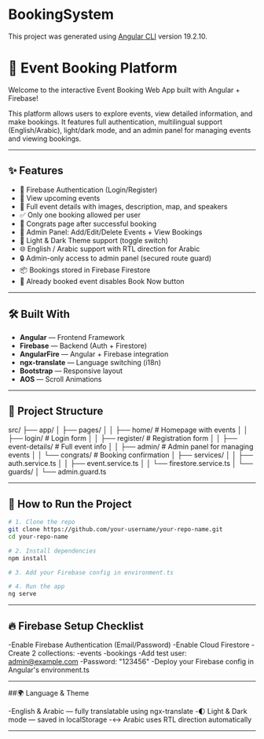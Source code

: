 # BookingSystem

This project was generated using [Angular CLI](https://github.com/angular/angular-cli) version 19.2.10.


# 🎉 Event Booking Platform

Welcome to the interactive Event Booking Web App built with Angular + Firebase!

This platform allows users to explore events, view detailed information, and make bookings. It features full authentication, multilingual support (English/Arabic), light/dark mode, and an admin panel for managing events and viewing bookings.

---

## ✨ Features

- 🔐 Firebase Authentication (Login/Register)
- 📅 View upcoming events
- 📄 Full event details with images, description, map, and speakers
- ✅ Only one booking allowed per user
- 🎉 Congrats page after successful booking
- 🧾 Admin Panel: Add/Edit/Delete Events + View Bookings
- 🌙 Light & Dark Theme support (toggle switch)
- 🌐 English / Arabic support with RTL direction for Arabic
- 🔒 Admin-only access to admin panel (secured route guard)
- 📦 Bookings stored in Firebase Firestore
- 🚫 Already booked event disables Book Now button

---

## 🛠️ Built With

- **Angular** — Frontend Framework  
- **Firebase** — Backend (Auth + Firestore)  
- **AngularFire** — Angular + Firebase integration  
- **ngx-translate** — Language switching (i18n)  
- **Bootstrap** — Responsive layout  
- **AOS** — Scroll Animations  

---

## 📁 Project Structure

src/
├── app/
│ ├── pages/
│ │ ├── home/ # Homepage with events
│ │ ├── login/ # Login form
│ │ ├── register/ # Registration form
│ │ ├── event-details/ # Full event info
│ │ ├── admin/ # Admin panel for managing events
│ │ └── congrats/ # Booking confirmation
│ ├── services/
│ │ ├── auth.service.ts
│ │ ├── event.service.ts
│ │ └── firestore.service.ts
│ └── guards/
│ └── admin.guard.ts


---

## 🧪 How to Run the Project

```bash
# 1. Clone the repo
git clone https://github.com/your-username/your-repo-name.git
cd your-repo-name

# 2. Install dependencies
npm install

# 3. Add your Firebase config in environment.ts

# 4. Run the app
ng serve

```

---

## 🔥 Firebase Setup Checklist

-Enable Firebase Authentication (Email/Password)
-Enable Cloud Firestore
-Create 2 collections:
-events
-bookings
-Add test user: admin@example.com
-Password: "123456"
-Deploy your Firebase config in Angular's environment.ts

---

##🌍 Language & Theme

-English & Arabic — fully translatable using ngx-translate
-🌓 Light & Dark mode — saved in localStorage
-↔️ Arabic uses RTL direction automatically

---





